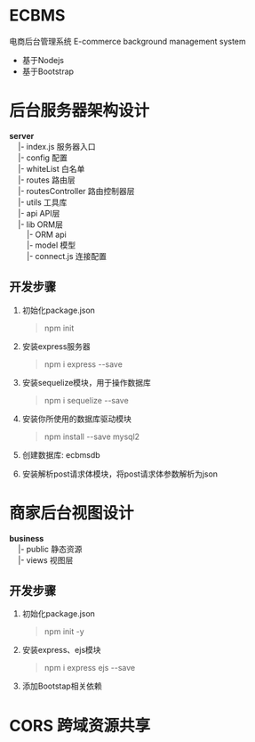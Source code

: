 # ECBMS
电商后台管理系统 E-commerce background management system

- 基于Nodejs
- 基于Bootstrap

# 后台服务器架构设计

**server**  
&nbsp;&nbsp;&nbsp;&nbsp;|- index.js 服务器入口  
&nbsp;&nbsp;&nbsp;&nbsp;|- config 配置  
&nbsp;&nbsp;&nbsp;&nbsp;|- whiteList 白名单  
&nbsp;&nbsp;&nbsp;&nbsp;|- routes 路由层  
&nbsp;&nbsp;&nbsp;&nbsp;|- routesController 路由控制器层  
&nbsp;&nbsp;&nbsp;&nbsp;|- utils 工具库  
&nbsp;&nbsp;&nbsp;&nbsp;|- api API层  
&nbsp;&nbsp;&nbsp;&nbsp;|- lib ORM层  
&nbsp;&nbsp;&nbsp;&nbsp;&nbsp;&nbsp;&nbsp;&nbsp;|- ORM api  
&nbsp;&nbsp;&nbsp;&nbsp;&nbsp;&nbsp;&nbsp;&nbsp;|- model 模型  
&nbsp;&nbsp;&nbsp;&nbsp;&nbsp;&nbsp;&nbsp;&nbsp;|- connect.js 连接配置  


## 开发步骤
1. 初始化package.json
   > npm init

2. 安装express服务器
   > npm i express --save

3. 安装sequelize模块，用于操作数据库
   > npm i sequelize --save

4. 安装你所使用的数据库驱动模块
   > npm install --save mysql2

5. 创建数据库: ecbmsdb
6. 安装解析post请求体模块，将post请求体参数解析为json



# 商家后台视图设计

**business**  
&nbsp;&nbsp;&nbsp;&nbsp;|- public 静态资源  
&nbsp;&nbsp;&nbsp;&nbsp;|- views 视图层   

## 开发步骤

1. 初始化package.json
   > npm init -y

2. 安装express、ejs模块
   > npm i express ejs --save

3. 添加Bootstap相关依赖


# CORS 跨域资源共享
